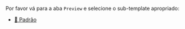 Por favor vá para a aba `Preview` e selecione o sub-template apropriado:

* [📘 Padrão](?expand=1&template=default.md)
